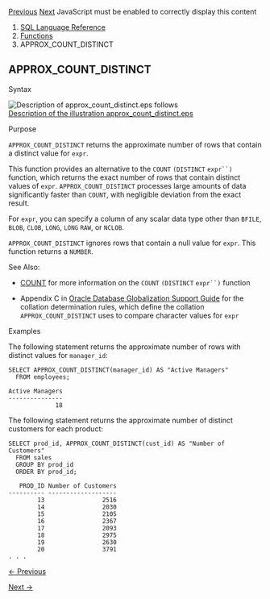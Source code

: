 [Previous](APPROX_COUNT.md) [Next](APPROX_COUNT_DISTINCT_AGG.md)
JavaScript must be enabled to correctly display this content

  1. [SQL Language Reference ](index.md)
  2. [Functions](Functions.md)
  3. APPROX_COUNT_DISTINCT

## APPROX_COUNT_DISTINCT

Syntax

![Description of approx_count_distinct.eps
follows](https://docs.oracle.com/en/database/oracle/oracle-database/23/sqlrf/img/approx_count_distinct.gif)  
[Description of the illustration
approx_count_distinct.eps](img_text/approx_count_distinct.md)

Purpose

`APPROX_COUNT_DISTINCT` returns the approximate number of rows that contain a
distinct value for `expr`.

This function provides an alternative to the `COUNT` `(DISTINCT` `expr``)`
function, which returns the exact number of rows that contain distinct values
of `expr`. `APPROX_COUNT_DISTINCT` processes large amounts of data
significantly faster than `COUNT`, with negligible deviation from the exact
result.

For `expr`, you can specify a column of any scalar data type other than
`BFILE`, `BLOB`, `CLOB`, `LONG`, `LONG` `RAW`, or `NCLOB`.

`APPROX_COUNT_DISTINCT` ignores rows that contain a null value for `expr`.
This function returns a `NUMBER`.

See Also:

  * [COUNT](COUNT.md#GUID-AEF08B79-024D-4E3A-B362-9715FB011776) for more information on the `COUNT` `(DISTINCT` `expr``)` function 

  * Appendix C in [Oracle Database Globalization Support Guide](/pls/topic/lookup?ctx=en/database/oracle/oracle-database/23/sqlrf&id=NLSPG-GUID-AFCE41ED-775B-4A00-AF38-C436776AE0C5) for the collation determination rules, which define the collation `APPROX_COUNT_DISTINCT` uses to compare character values for `expr`

Examples

The following statement returns the approximate number of rows with distinct
values for `manager_id`:

    
    
    SELECT APPROX_COUNT_DISTINCT(manager_id) AS "Active Managers"
      FROM employees;
    
    Active Managers
    ---------------
                 18
    

The following statement returns the approximate number of distinct customers
for each product:

    
    
    SELECT prod_id, APPROX_COUNT_DISTINCT(cust_id) AS "Number of Customers"
      FROM sales
      GROUP BY prod_id
      ORDER BY prod_id;
    
       PROD_ID Number of Customers
    ---------- -------------------
            13                2516
            14                2030
            15                2105
            16                2367
            17                2093
            18                2975
            19                2630
            20                3791
    . . .


[← Previous](APPROX_COUNT.md)

[Next →](APPROX_COUNT_DISTINCT_AGG.md)
